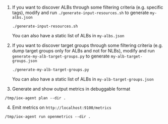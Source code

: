 1.  If you want to discover ALBs through some filtering criteria  (e.g. specific tags), modify and run `./generate-input-resources.sh` to generate `my-albs.json`

    ```
    ./generate-input-resources.sh
    ```

    You can also have a static list of ALBs in `my-albs.json`

2. If you want to discover target groups through some filtering criteria (e.g. dump target groups only for ALBs and not for NLBs), modify and run `generate-my-alb-target-groups.py` to generate `my-alb-target-groups.json`

    ```
    ./generate-my-alb-target-groups.py
    ```

    You can also have a static list of ALBs in `my-alb-target-groups.json`

3. Generate and show output metrics in debuggable format

  ```
  /tmp/iox-agent plan --dir .
  ```

4. Emit metrics on `http://localhost:9100/metrics`

  ```
  /tmp/iox-agent run openmetrics --dir .
  ```
